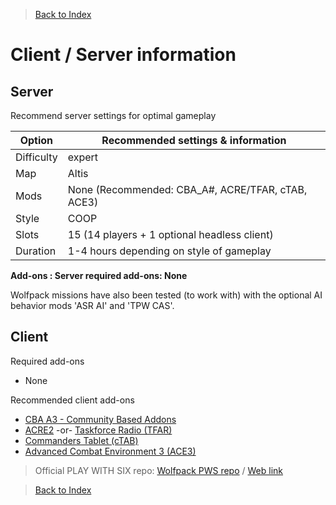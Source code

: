 > [Back to Index](https://github.com/whiztler/Wolfpack/blob/master/Readme.md)

# Client / Server information

## Server
Recommend server settings for optimal gameplay

| Option     | Recommended settings & information       |
|------------|------------------------------------------|
| Difficulty | expert                                   |
| Map        | Altis                                    |
| Mods       | None (Recommended: CBA_A#, ACRE/TFAR, cTAB, ACE3) |
| Style      | COOP                                     |
| Slots      | 15 (14 players + 1 optional headless client)   |
| Duration   | 1-4 hours depending on style of gameplay |

**Add-ons	: Server required add-ons: None**

Wolfpack missions have also been tested (to work with) with the optional AI behavior mods 'ASR AI' and 'TPW CAS'.

## Client
Required add-ons
* None

Recommended client add-ons
* [CBA A3 - Community Based Addons](http://www.armaholic.com/page.php?id=18767)
* [ACRE2](http://www.armaholic.com/page.php?id=19324) -or- [Taskforce Radio (TFAR)](http://www.armaholic.com/page.php?id=23615)
* [Commanders Tablet (cTAB)](http://www.armaholic.com/page.php?id=22992)
* [Advanced Combat Environment 3 (ACE3)](http://www.armaholic.com/page.php?id=18949)

> Official PLAY WITH SIX repo: [Wolfpack PWS repo](pws:) / [Web link](http://play.withsix.com/arma-3/collections/-ms0s9NY70qxMNWI7-ONBg/Wolfpack-(Official))

> [Back to Index](https://github.com/whiztler/Wolfpack/blob/master/Readme.md)
